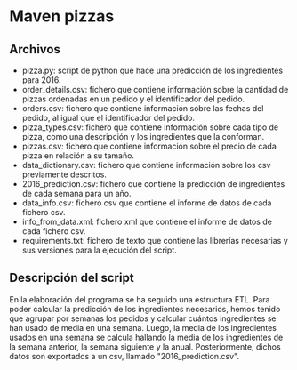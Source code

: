 # Maven pizzas
## Archivos
- pizza.py: script de python que hace una predicción de los ingredientes para 2016.
- order_details.csv: fichero que contiene información sobre la cantidad de pizzas ordenadas en un pedido y el identificador del pedido.
- orders.csv: fichero que contiene información sobre las fechas del pedido, al igual que el identificador del pedido.
- pizza_types.csv: fichero que contiene información sobre cada tipo de pizza, como una descripción y los ingredientes que la conforman.
- pizzas.csv: fichero que contiene información sobre el precio de cada pizza en relación a su tamaño.
- data_dictionary.csv: fichero que contiene información sobre los csv previamente descritos.
- 2016_prediction.csv: fichero que contiene la predicción de ingredientes de cada semana para un año.
- data_info.csv: fichero csv que contiene el informe de datos de cada fichero csv.
- info_from_data.xml: fichero xml que contiene el informe de datos de cada fichero csv.
- requirements.txt: fichero de texto que contiene las librerías necesarias y sus versiones para la ejecución del script.

## Descripción del script
En la elaboración del programa se ha seguido una estructura ETL. Para poder calcular la predicción de los ingredientes necesarios, hemos tenido que agrupar por semanas los pedidos y calcular cuántos ingredientes se han usado de media en una semana. Luego, la media de los ingredientes usados en una semana se calcula hallando la media de los ingredientes de la semana anterior, la semana siguiente y la anual.
Posteriormente, dichos datos son exportados a un csv, llamado "2016_prediction.csv".

